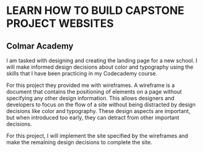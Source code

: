 # LEARN HOW TO BUILD CAPSTONE PROJECT WEBSITES

## Colmar Academy

I am tasked with designing and creating the landing page for a new school. I will make informed design decisions about color and typography using the skills that I have been practicing in my Codecademy course.

For this project they provided me with wireframes. A wireframe is a document that contains the positioning of elements on a page without specifying any other design information. This allows designers and developers to focus on the flow of a site without being distracted by design decisions like color and typography. These design aspects are important, but when introduced too early, they can detract from other important decisions.

For this project, I will implement the site specified by the wireframes and make the remaining design decisions to complete the site.
